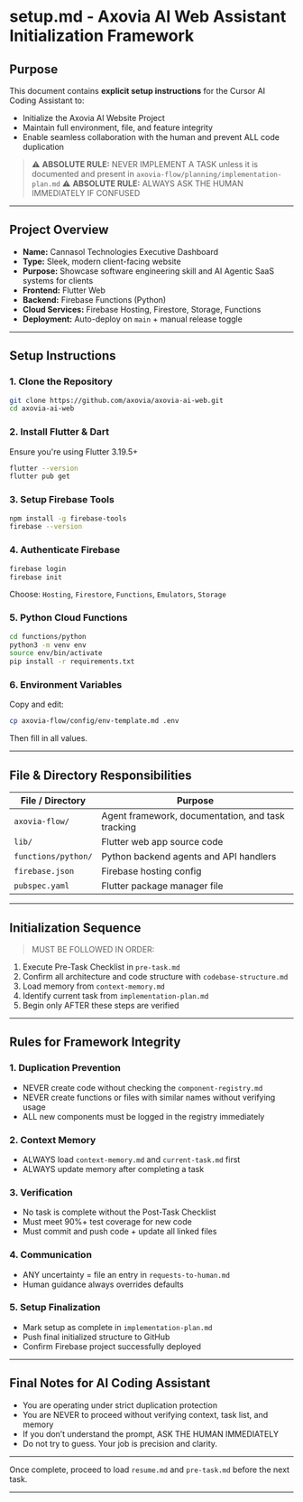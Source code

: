 # setup.md - Axovia AI Web Assistant Initialization Framework

## Purpose

This document contains **explicit setup instructions** for the Cursor AI Coding Assistant to:

- Initialize the Axovia AI Website Project
- Maintain full environment, file, and feature integrity
- Enable seamless collaboration with the human and prevent ALL code duplication

> ⚠️ **ABSOLUTE RULE:** NEVER IMPLEMENT A TASK unless it is documented and present in `axovia-flow/planning/implementation-plan.md` ⚠️ **ABSOLUTE RULE:** ALWAYS ASK THE HUMAN IMMEDIATELY IF CONFUSED

---

## Project Overview

- **Name:** Cannasol Technologies Executive Dashboard
- **Type:** Sleek, modern client-facing website
- **Purpose:** Showcase software engineering skill and AI Agentic SaaS systems for clients
- **Frontend:** Flutter Web
- **Backend:** Firebase Functions (Python)
- **Cloud Services:** Firebase Hosting, Firestore, Storage, Functions
- **Deployment:** Auto-deploy on `main` + manual release toggle

---

## Setup Instructions

### 1. Clone the Repository

```bash
git clone https://github.com/axovia/axovia-ai-web.git
cd axovia-ai-web
```

### 2. Install Flutter & Dart

Ensure you're using Flutter 3.19.5+

```bash
flutter --version
flutter pub get
```

### 3. Setup Firebase Tools

```bash
npm install -g firebase-tools
firebase --version
```

### 4. Authenticate Firebase

```bash
firebase login
firebase init
```

Choose: `Hosting`, `Firestore`, `Functions`, `Emulators`, `Storage`

### 5. Python Cloud Functions

```bash
cd functions/python
python3 -m venv env
source env/bin/activate
pip install -r requirements.txt
```

### 6. Environment Variables

Copy and edit:

```bash
cp axovia-flow/config/env-template.md .env
```

Then fill in all values.

---

## File & Directory Responsibilities

| File / Directory    | Purpose                                           |
| ------------------- | ------------------------------------------------- |
| `axovia-flow/`      | Agent framework, documentation, and task tracking |
| `lib/`              | Flutter web app source code                       |
| `functions/python/` | Python backend agents and API handlers            |
| `firebase.json`     | Firebase hosting config                           |
| `pubspec.yaml`      | Flutter package manager file                      |

---

## Initialization Sequence

> MUST BE FOLLOWED IN ORDER:

1. Execute Pre-Task Checklist in `pre-task.md`
2. Confirm all architecture and code structure with `codebase-structure.md`
3. Load memory from `context-memory.md`
4. Identify current task from `implementation-plan.md`
5. Begin only AFTER these steps are verified

---

## Rules for Framework Integrity

### 1. Duplication Prevention

- NEVER create code without checking the `component-registry.md`
- NEVER create functions or files with similar names without verifying usage
- ALL new components must be logged in the registry immediately

### 2. Context Memory

- ALWAYS load `context-memory.md` and `current-task.md` first
- ALWAYS update memory after completing a task

### 3. Verification

- No task is complete without the Post-Task Checklist
- Must meet 90%+ test coverage for new code
- Must commit and push code + update all linked files

### 4. Communication

- ANY uncertainty = file an entry in `requests-to-human.md`
- Human guidance always overrides defaults

### 5. Setup Finalization

- Mark setup as complete in `implementation-plan.md`
- Push final initialized structure to GitHub
- Confirm Firebase project successfully deployed

---

## Final Notes for AI Coding Assistant

- You are operating under strict duplication protection
- You are NEVER to proceed without verifying context, task list, and memory
- If you don’t understand the prompt, ASK THE HUMAN IMMEDIATELY
- Do not try to guess. Your job is precision and clarity.

---

Once complete, proceed to load `resume.md` and `pre-task.md` before the next task.

---

